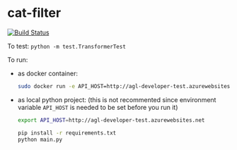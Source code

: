 # cat-filter

[![Build Status](https://travis-ci.org/aries-zhang/cat-filter.svg?branch=master)](https://travis-ci.org/aries-zhang/cat-filter)

To test: ```python -m test.TransformerTest```

To run:

- as docker container:

    ```bash
    sudo docker run -e API_HOST=http://agl-developer-test.azurewebsites.net arieszhang/cat-filter:latest
    ```

- as local python project: (this is not recommented since environment variable ```API_HOST``` is needed to be set before you run it)

    ```bash
    export API_HOST=http://agl-developer-test.azurewebsites.net
    ```

    ```bash
    pip install -r requirements.txt
    python main.py
    ```
